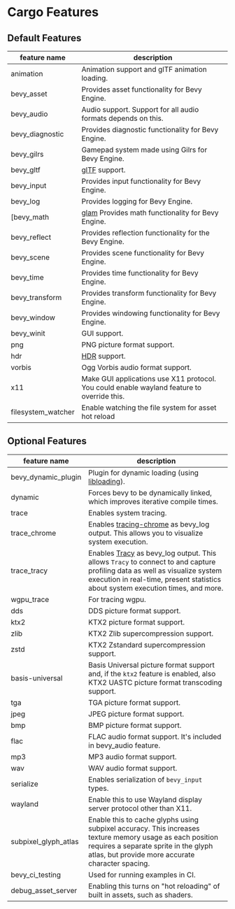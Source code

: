 # Cargo Features

## Default Features

|feature name|description|
|-|-|
|animation|Animation support and glTF animation loading.|
|bevy_asset|Provides asset functionality for Bevy Engine.|
|bevy_audio|Audio support. Support for all audio formats depends on this.|
|bevy_diagnostic|Provides diagnostic functionality for Bevy Engine.|
|bevy_gilrs|Gamepad system made using Gilrs for Bevy Engine.|
|bevy_gltf|[glTF](https://www.khronos.org/gltf/) support.|
|bevy_input|Provides input functionality for Bevy Engine.|
|bevy_log|Provides logging for Bevy Engine.|
[bevy_math|[glam](https://github.com/bitshifter/glam-rs) Provides math functionality for Bevy Engine.|
|bevy_reflect|Provides reflection functionality for the Bevy Engine.|
|bevy_scene|Provides scene functionality for Bevy Engine.|
|bevy_time|Provides time functionality for Bevy Engine.|
|bevy_transform|Provides transform functionality for Bevy Engine.|
|bevy_window|Provides windowing functionality for Bevy Engine.|
|bevy_winit|GUI support.|
|png|PNG picture format support.|
|hdr|[HDR](https://en.wikipedia.org/wiki/High_dynamic_range) support.|
|vorbis|Ogg Vorbis audio format support.|
|x11|Make GUI applications use X11 protocol. You could enable wayland feature to override this.|
|filesystem_watcher|Enable watching the file system for asset hot reload|

## Optional Features

|feature name|description|
|-|-|
|bevy_dynamic_plugin|Plugin for dynamic loading (using [libloading](https://crates.io/crates/libloading)).|
|dynamic|Forces bevy to be dynamically linked, which improves iterative compile times.|
|trace|Enables system tracing.|
|trace_chrome|Enables [tracing-chrome](https://github.com/thoren-d/tracing-chrome) as bevy_log output. This allows you to visualize system execution.|
|trace_tracy|Enables [Tracy](https://github.com/wolfpld/tracy) as bevy_log output. This allows `Tracy` to connect to and capture profiling data as well as visualize system execution in real-time, present statistics about system execution times, and more.|
|wgpu_trace|For tracing wgpu.|
|dds|DDS picture format support.|
|ktx2|KTX2 picture format support.|
|zlib|KTX2 Zlib supercompression support.|
|zstd|KTX2 Zstandard supercompression support.|
|basis-universal|Basis Universal picture format support and, if the `ktx2` feature is enabled, also KTX2 UASTC picture format transcoding support.|
|tga|TGA picture format support.|
|jpeg|JPEG picture format support.|
|bmp|BMP picture format support.|
|flac|FLAC audio format support. It's included in bevy_audio feature.|
|mp3|MP3 audio format support.|
|wav|WAV audio format support.|
|serialize|Enables serialization of `bevy_input` types.|
|wayland|Enable this to use Wayland display server protocol other than X11.|
|subpixel_glyph_atlas|Enable this to cache glyphs using subpixel accuracy. This increases texture memory usage as each position requires a separate sprite in the glyph atlas, but provide more accurate character spacing.|
|bevy_ci_testing|Used for running examples in CI.|
|debug_asset_server|Enabling this turns on "hot reloading" of built in assets, such as shaders.|
